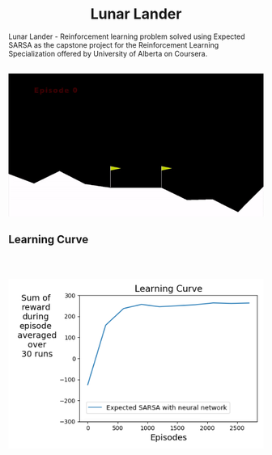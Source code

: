 <h1 align="center">Lunar Lander</h1>
Lunar Lander - Reinforcement learning problem solved using Expected SARSA as the capstone project for the Reinforcement Learning Specialization offered by University of Alberta on Coursera.
<br><br>
<p align="center"><img src="./lander.gif"></p>

<h2 align="left">Learning Curve</h2>
<br><br>
<p align="center"><img src="./3000_episodes.png"></p>

